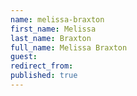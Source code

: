 ```yaml
---
name: melissa-braxton
first_name: Melissa
last_name: Braxton
full_name: Melissa Braxton
guest: 
redirect_from: 
published: true
---
```

